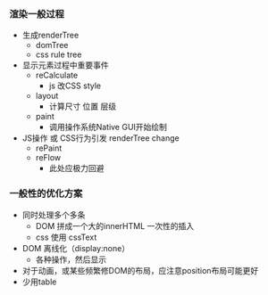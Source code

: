 ### 渲染一般过程
+ 生成renderTree
    + domTree
    + css rule tree
+ 显示元素过程中重要事件
    + reCalculate
        + js 改CSS style
    + layout
        + 计算尺寸 位置 层级
    + paint
        + 调用操作系统Native GUI开始绘制
+ JS操作 或 CSS行为引发 renderTree change
    + rePaint
    + reFlow
        + 此处应极力回避
        
### 一般性的优化方案
+ 同时处理多个多条
    + DOM 拼成一个大的innerHTML 一次性的插入
    + css 使用 cssText
+ DOM 离线化（display:none）
    + 各种操作，然后显示
+ 对于动画，或某些频繁修DOM的布局，应注意position布局可能更好
+ 少用table